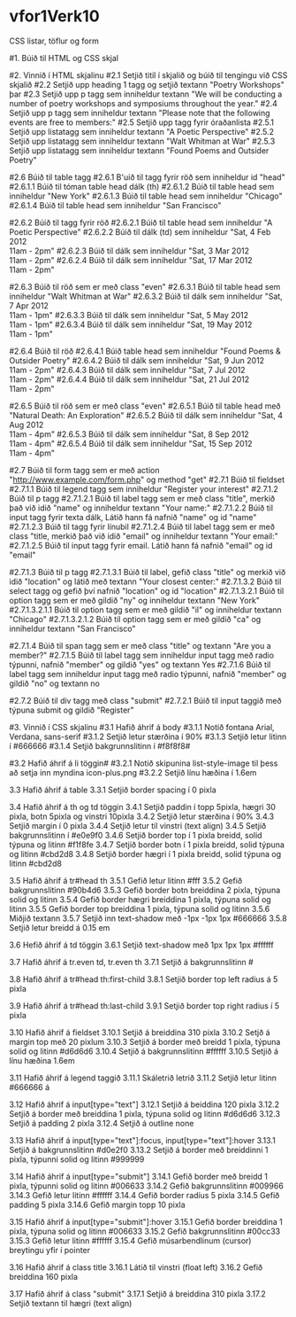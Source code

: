 # vfor1Verk10
CSS listar, töflur og form

#1.  Búið til HTML og CSS skjal

#2.  Vinnið í HTML skjalinu
#2.1 Setjið titil í skjalið og búið til tengingu við CSS skjalið
#2.2 Setjið upp heading 1 tagg og setjið textann "Poetry Workshops" þar
#2.3 Setjið upp p tagg sem inniheldur textann "We will be conducting a number of poetry workshops and symposiums throughout the year."
#2.4 Setjið upp p tagg sem inniheldur textann "Please note that the following events are free to members:"
#2.5 Setjið upp tagg fyrir óraðanlista
#2.5.1 Setjið upp listatagg sem inniheldur textann "A Poetic Perspective"
#2.5.2 Setjið upp listatagg sem inniheldur textann "Walt Whitman at War"
#2.5.3 Setjið upp listatagg sem inniheldur textann "Found Poems and Outsider Poetry"

#2.6 Búið til table tagg
#2.6.1 B'uið til tagg fyrir röð sem inniheldur id "head"
#2.6.1.1 Búið til tóman table head dálk (th)
#2.6.1.2 Búið til table head sem inniheldur "New York"
#2.6.1.3 Búið til table head sem inniheldur "Chicago"
#2.6.1.4 Búið til table head sem inniheldur "San Francisco"

#2.6.2 Búið til tagg fyrir röð
#2.6.2.1 Búið til table head sem inniheldur "A Poetic Perspective"
#2.6.2.2 Búið til dálk (td) sem inniheldur "Sat, 4 Feb 2012<br />11am - 2pm"
#2.6.2.3 Búið til dálk sem inniheldur "Sat, 3 Mar 2012<br />11am - 2pm"
#2.6.2.4 Búið til dálk sem inniheldur "Sat, 17 Mar 2012<br />11am - 2pm"

#2.6.3 Búið til röð sem er með class "even"
#2.6.3.1 Búið til table head sem inniheldur "Walt Whitman at War"
#2.6.3.2 Búið til dálk sem inniheldur "Sat, 7 Apr 2012<br />11am - 1pm"
#2.6.3.3 Búið til dálk sem inniheldur "Sat, 5 May 2012<br />11am - 1pm"
#2.6.3.4 Búið til dálk sem inniheldur "Sat, 19 May 2012<br />11am - 1pm"

#2.6.4 Búið til röð
#2.6.4.1 Búið table head sem inniheldur "Found Poems &amp; Outsider Poetry"
#2.6.4.2 Búið til dálk sem inniheldur "Sat, 9 Jun 2012<br />11am - 2pm"
#2.6.4.3 Búið til dálk sem inniheldur "Sat, 7 Jul 2012<br />11am - 2pm"
#2.6.4.4 Búið til dálk sem inniheldur "Sat, 21 Jul 2012<br />11am - 2pm"

#2.6.5 Búið til röð sem er með class "even"
#2.6.5.1 Búið til table head með "Natural Death: An Exploration"
#2.6.5.2 Búið til dálk sem inniheldur "Sat, 4 Aug 2012<br />11am - 4pm"
#2.6.5.3 Búið til dálk sem inniheldur "Sat, 8 Sep 2012<br />11am - 4pm"
#2.6.5.4 Búið til dálk sem inniheldur "Sat, 15 Sep 2012<br />11am - 4pm"

#2.7 Búið til form tagg sem er með action "http://www.example.com/form.php" og method "get"
#2.7.1 Búið til fieldset
#2.7.1.1 Búið til legend tagg sem inniheldur "Register your interest"
#2.7.1.2 Búið til p tagg
#2.7.1.2.1 Búið til label tagg sem er með class "title", merkið það við idið "name" og inniheldur textann "Your name:"
#2.7.1.2.2 Búið til input tagg fyrir texta dálk, Látið hann fá nafnið "name" og id "name"
#2.7.1.2.3 Búið til tagg fyrir línubil
#2.7.1.2.4 Búið til label tagg sem er með class "title, merkið það við idið "email" og inniheldur textann "Your email:"
#2.7.1.2.5 Búið til input tagg fyrir email. Látið hann fá nafnið "email" og id "email"

#2.7.1.3 Búið til p tagg
#2.7.1.3.1 Búið til label, gefið class "title" og merkið við idið "location" og látið með textann "Your closest center:"
#2.7.1.3.2 Búið til select tagg og gefið því nafnið "location" og id "location"
#2.7.1.3.2.1 Búið til option tagg sem er með gildið "ny" og inniheldur textann "New York"
#2.7.1.3.2.1.1 Búið til option tagg sem er með gildið "il" og inniheldur textann "Chicago"
#2.7.1.3.2.1.2 Búið til option tagg sem er með gildið "ca" og inniheldur textann "San Francisco"

#2.7.1.4 Búið til span tagg sem er með class "title" og textann "Are you a member?"
#2.7.1.5 Búið til label tagg sem inniheldur input tagg með radio týpunni, nafnið "member" og gildið "yes" og textann Yes
#2.7.1.6 Búið til label tagg sem inniheldur input tagg með radio týpunni, nafnið "member" og gildið "no" og textann no

#2.7.2 Búið til div tagg með class "submit"
#2.7.2.1 Búið til input taggið með týpuna submit og gildið "Register"

#3.  Vinnið í CSS skjalinu
#3.1 Hafið áhrif á body
#3.1.1 Notið fontana Arial, Verdana, sans-serif
#3.1.2 Setjið letur stærðina í 90%
#3.1.3 Setjið letur litinn í #666666
#3.1.4 Setjið bakgrunnslitinn í #f8f8f8#

#3.2 Hafið áhrif á li töggin#
#3.2.1 Notið skipunina list-style-image til þess að setja inn myndina icon-plus.png
#3.2.2 Setjið línu hæðina í 1.6em

3.3 Hafið áhrif á table
3.3.1 Setjið border spacing í 0 pixla

3.4 Hafið áhrif á th og td töggin
3.4.1 Setjið paddin í topp 5pixla, hægri 30 pixla, botn 5pixla og vinstri 10pixla
3.4.2 Setjið letur stærðina í 90%
3.4.3 Setjið margin í 0 pixla
3.4.4 Setjið letur til vinstri (text align)
3.4.5 Setjið bakgrunnslitinn í #e0e9f0
3.4.6 Setjið border top í 1 pixla breidd, solid týpuna og litinn #f1f8fe
3.4.7 Setjið border botn í 1 pixla breidd, solid týpuna og litinn #cbd2d8
3.4.8 Setjið border hægri í 1 pixla breidd, solid týpuna og litinn #cbd2d8

3.5 Hafið áhrif á tr#head th
3.5.1 Gefið letur litinn #fff
3.5.2 Gefið bakgrunnslitinn #90b4d6
3.5.3 Gefið border botn breiddina 2 pixla, týpuna solid og litinn 
3.5.4 Gefið border hægri breiddina 1 pixla, týpuna solid og litinn 
3.5.5 Gefið border top breiddina 1 pixla, týpuna solid og litinn 
3.5.6 Miðjið textann
3.5.7 Setjið inn text-shadow með -1px -1px 1px #666666
3.5.8 Setjið letur breidd á 0.15 em

3.6 Hefið áhrif á td töggin
3.6.1 Setjið text-shadow með 1px 1px 1px #ffffff

3.7 Hafið áhrif á tr.even td, tr.even th
3.7.1 Setjið á bakgrunnslitinn #

3.8 Hafið áhrif á tr#head th:first-child
3.8.1 Setjið border top left radius á 5 pixla

3.9 Hafið áhrif á tr#head th:last-child
3.9.1 Setjið border top right radius í 5 pixla

3.10  Hafið áhrif á fieldset
3.10.1  Setjið á breiddina 310 pixla
3.10.2  Setjð á margin top með 20 pixlum
3.10.3  Setjið á border með breidd 1 pixla, týpuna solid og litinn #d6d6d6
3.10.4  Setjið á bakgrunnslitinn #ffffff
3.10.5  Setjið á línu hæðina 1.6em

3.11  Hafið áhrif á legend taggið
3.11.1  Skáletrið letrið
3.11.2  Setjið letur litinn #666666 á

3.12  Hafið áhrif á input[type="text"]
3.12.1  Setjið á beiddina 120 pixla
3.12.2  Setjið á border með breiddina 1 pixla, týpuna solid og litinn #d6d6d6
3.12.3  Setjið á padding 2 pixla
3.12.4  Setjið á outline none

3.13  Hafið áhrif á input[type="text"]:focus, input[type="text"]:hover
3.13.1  Setjið á bakgrunnslitinn #d0e2f0
3.13.2  Setjið á border með breiddinni 1 pixla, týpunni solid og litinn #999999

3.14  Hafið áhrif á input[type="submit"]
3.14.1  Gefið border með breidd 1 pixla, týpunni solid og litinn #006633
3.14.2  Gefið bakgrunnslitinn #009966
3.14.3  Gefið letur litinn #ffffff
3.14.4  Gefið border radíus 5 pixla
3.14.5  Gefið padding 5 pixla
3.14.6  Gefið margin topp 10 pixla

3.15  Hafið áhrif á input[type="submit"]:hover
3.15.1  Gefið border breiddina 1 pixla, týpuna solid og litinn #006633
3.15.2  Gefið bakgrunnslitinn #00cc33
3.15.3  Gefið letur litinn #ffffff
3.15.4  Gefið músarbendlinum (cursor) breytingu yfir í pointer

3.16  Hafið áhrif á class title 
3.16.1  Látið til vinstri (float left)
3.16.2  Gefið breiddina 160 pixla

3.17  Hafið áhrif á class "submit"
3.17.1  Setjið á breiddina 310 pixla
3.17.2  Setjið textann til hægri (text align)
